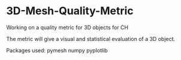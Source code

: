 # 3D-Mesh-Quality-Metric
Working on a quality metric for 3D objects for CH

The metric will give a visual and statistical evaluation of a 3D object.

Packages used:
    pymesh
    numpy
    pyplotlib
